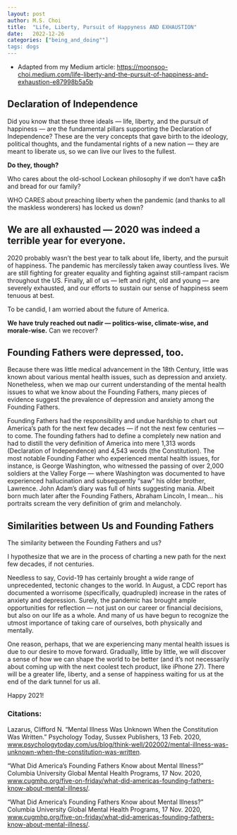 ```yaml
---
layout: post
author: M.S. Choi
title:  "Life, Liberty, Pursuit of Happyness AND EXHAUSTION"
date:   2022-12-26
categories: ["being_and_doing""]
tags: dogs
---
```


- Adapted from my Medium article: https://moonsoo-choi.medium.com/life-liberty-and-the-pursuit-of-happiness-and-exhaustion-e87998b5a5b

## Declaration of Independence
Did you know that these three ideals — life, liberty, and the pursuit of happiness — are the fundamental pillars supporting the Declaration of Independence? These are the very concepts that gave birth to the ideology, political thoughts, and the fundamental rights of a new nation — they are meant to liberate us, so we can live our lives to the fullest.

<strong> Do they, though? </strong>

Who cares about the old-school Lockean philosophy if we don’t have ca$h and bread for our family?

WHO CARES about preaching liberty when the pandemic (and thanks to all the maskless wonderers) has locked us down?

## We are all exhausted — 2020 was indeed a terrible year for everyone.
2020 probably wasn’t the best year to talk about life, liberty, and the pursuit of happiness. The pandemic has mercilessly taken away countless lives. We are still fighting for greater equality and fighting against still-rampant racism throughout the US. Finally, all of us — left and right, old and young — are severely exhausted, and our efforts to sustain our sense of happiness seem tenuous at best.

To be candid, I am worried about the future of America.

<strong>We have truly reached out nadir — politics-wise, climate-wise, and morale-wise.</strong> Can we recover?

## Founding Fathers were depressed, too.
Because there was little medical advancement in the 18th Century, little was known about various mental health issues, such as depression and anxiety. Nonetheless, when we map our current understanding of the mental health issues to what we know about the Founding Fathers, many pieces of evidence suggest the prevalence of depression and anxiety among the Founding Fathers.

Founding Fathers had the responsibility and undue hardship to chart out America’s path for the next few decades — if not the next few centuries — to come. The founding fathers had to define a completely new nation and had to distill the very definition of America into mere 1,313 words (Declaration of Independence) and 4,543 words (the Constitution). The most notable Founding Father who experienced mental health issues, for instance, is George Washington, who witnessed the passing of over 2,000 soldiers at the Valley Forge — where Washington was documented to have experienced hallucination and subsequently “saw” his older brother, Lawrence. John Adam’s diary was full of hints suggesting mania. Albeit born much later after the Founding Fathers, Abraham Lincoln, I mean… his portraits scream the very definition of grim and melancholy.

## Similarities between Us and Founding Fathers
The similarity between the Founding Fathers and us?

I hypothesize that we are in the process of charting a new path for the next few decades, if not centuries.

Needless to say, Covid-19 has certainly brought a wide range of unprecedented, tectonic changes to the world. In August, a CDC report has documented a worrisome (specifically, quadrupled) increase in the rates of anxiety and depression. Surely, the pandemic has brought ample opportunities for reflection — not just on our career or financial decisions, but also on our life as a whole. And many of us have begun to recognize the utmost importance of taking care of ourselves, both physically and mentally.

One reason, perhaps, that we are experiencing many mental health issues is due to our desire to move forward. Gradually, little by little, we will discover a sense of how we can shape the world to be better (and it’s not necessarily about coming up with the next coolest tech product, like iPhone 27). There will be a greater life, liberty, and a sense of happiness waiting for us at the end of the dark tunnel for us all.

Happy 2021!

### Citations:

Lazarus, Clifford N. “Mental Illness Was Unknown When the Constitution Was Written.” Psychology Today, Sussex Publishers, 13 Feb. 2020, www.psychologytoday.com/us/blog/think-well/202002/mental-illness-was-unknown-when-the-constitution-was-written.

“What Did America’s Founding Fathers Know about Mental Illness?” Columbia University Global Mental Health Programs, 17 Nov. 2020, www.cugmhp.org/five-on-friday/what-did-americas-founding-fathers-know-about-mental-illness/.

“What Did America’s Founding Fathers Know about Mental Illness?” Columbia University Global Mental Health Programs, 17 Nov. 2020, www.cugmhp.org/five-on-friday/what-did-americas-founding-fathers-know-about-mental-illness/.